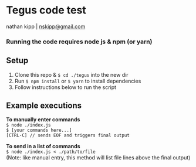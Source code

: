 # Tegus code test
nathan kipp | [nskipp@gmail.com](mailto:nskipp@gmail.com)

### Running the code requires node js & npm (or yarn)

## Setup
1. Clone this repo & ```$ cd ./tegus``` into the new dir
2. Run ```$ npm install``` or ```$ yarn``` to install dependencies
3. Follow instructions below to run the script

## Example executions
__To manually enter commands__  
```$ node ./index.js```  
```$ [your commands here...]```  
```[CTRL-C] // sends EOF and triggers final output```  

__To send in a list of commands__  
```$ node ./index.js < ./path/to/file```  
(Note: like manual entry, this method will list file lines above the final output)
